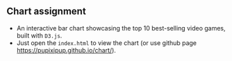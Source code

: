 ## Chart assignment
* An interactive bar chart showcasing the top 10 best-selling video games, built with `D3.js`.
* Just open the `index.html` to view the chart (or use github page https://pupixipup.github.io/chart/).
